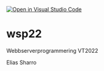 [![Open in Visual Studio Code](https://classroom.github.com/assets/open-in-vscode-f059dc9a6f8d3a56e377f745f24479a46679e63a5d9fe6f495e02850cd0d8118.svg)](https://classroom.github.com/online_ide?assignment_repo_id=6856369&assignment_repo_type=AssignmentRepo)
# wsp22
Webbserverprogrammering VT2022

Elias Sharro